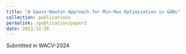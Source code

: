 ```yaml
---
title: "A Gauss-Newton Approach for Min-Max Optimization in GANs"
collection: publications
permalink: /publication/paper2
date: 2023-12-26
---
```

Submitted in WACV-2024